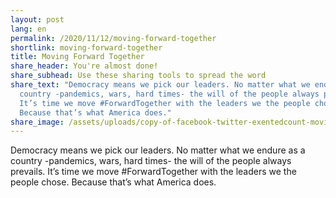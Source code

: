 ```yaml
---
layout: post
lang: en
permalink: /2020/11/12/moving-forward-together
shortlink: moving-forward-together
title: Moving Forward Together
share_header: You're almost done!
share_subhead: Use these sharing tools to spread the word
share_text: "Democracy means we pick our leaders. No matter what we endure as a
  country -pandemics, wars, hard times- the will of the people always prevails.
  It’s time we move #ForwardTogether with the leaders we the people chose.
  Because that’s what America does."
share_image: /assets/uploads/copy-of-facebook-twitter-exentedcount-movingforward_makeacopy-1-.png
---
```

Democracy means we pick our leaders. No matter what we endure as a country -pandemics, wars, hard times- the will of the people always prevails. It’s time we move #ForwardTogether with the leaders we the people chose. Because that’s what America does.